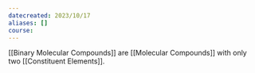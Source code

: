 ```yaml
---
datecreated: 2023/10/17
aliases: []
course:
---
```

[[Binary Molecular Compounds]] are [[Molecular Compounds]] with only two [[Constituent Elements]].